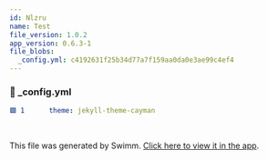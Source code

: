 ```yaml
---
id: Nlzru
name: Test
file_version: 1.0.2
app_version: 0.6.3-1
file_blobs:
  _config.yml: c4192631f25b34d77a7f159aa0da0e3ae99c4ef4
---
```



<!-- NOTE-swimm-snippet: the lines below link your snippet to Swimm -->
### 📄 _config.yml
```yaml
🟩 1      theme: jekyll-theme-cayman
```

<br/>

This file was generated by Swimm. [Click here to view it in the app](https://swimm-web-app.web.app/repos/Z2l0aHViJTNBJTNBYXdlc29tZS12dWxuZXJhYmxlJTNBJTNBVG9tQWhpRHJvcg==/docs/Nlzru).